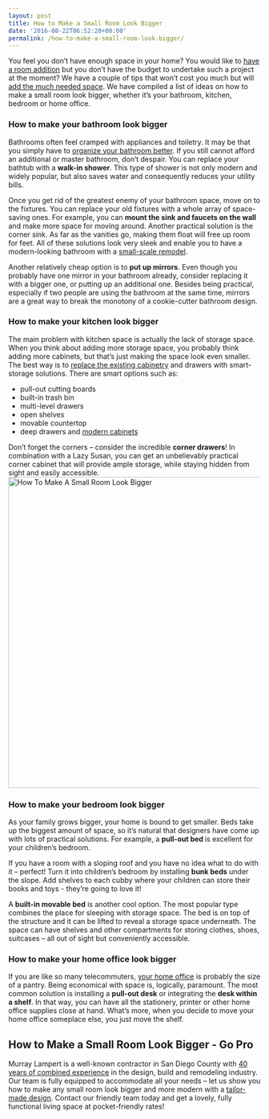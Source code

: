 ```yaml
---
layout: post
title: How to Make a Small Room Look Bigger
date: '2016-08-22T06:52:20+00:00'
permalink: /how-to-make-a-small-room-look-bigger/
---
```

You feel you don’t have enough space in your home? You would like to <a href="http://murraylampert.com/san-diego-room-additions/">have a room addition</a> but you don’t have the budget to undertake such a project at the moment? We have a couple of tips that won’t cost you much but will <a href="http://murraylampert.com/decorating-ideas-small-spaces">add the much needed space</a>. We have compiled a list of ideas on how to make a small room look bigger, whether it’s your bathroom, kitchen, bedroom or home office.
<h3>How to make your bathroom look bigger</h3>
Bathrooms often feel cramped with appliances and toiletry. It may be that you simply have to <a href="http://murraylampert.com/small-bathroom-6-tips-to-make-the-space-look-bigger/">organize your bathroom better</a>. If you still cannot afford an additional or master bathroom, don’t despair. You can replace your bathtub with a <strong>walk-in shower</strong>. This type of shower is not only modern and widely popular, but also saves water and consequently reduces your utility bills.

Once you get rid of the greatest enemy of your bathroom space, move on to the fixtures. You can replace your old fixtures with a whole array of space-saving ones. For example, you can <strong>mount the sink and faucets on the wall </strong>and make more space for moving around. Another practical solution is the corner sink. As far as the vanities go, making them float will free up room for feet. All of these solutions look very sleek and enable you to have a modern-looking bathroom with a <a href="http://murraylampert.com/san-diego-bathroom-remodeling-services/">small-scale remodel</a>.

Another relatively cheap option is to <strong>put up mirrors</strong>. Even though you probably have one mirror in your bathroom already, consider replacing it with a bigger one, or putting up an additional one. Besides being practical, especially if two people are using the bathroom at the same time, mirrors are a great way to break the monotony of a cookie-cutter bathroom design.
<h3>How to make your kitchen look bigger</h3>
The main problem with kitchen space is actually the lack of storage space. When you think about adding more storage space, you probably think adding more cabinets, but that’s just making the space look even smaller. The best way is to <a href="http://murraylampert.com/san-diego-custom-cabinet-construction-services/">replace the existing cabinetry</a> and drawers with smart-storage solutions. There are smart options such as:
<ul>
 	<li>pull-out cutting boards</li>
 	<li>built-in trash bin</li>
 	<li>multi-level drawers</li>
 	<li>open shelves</li>
 	<li>movable countertop</li>
 	<li>deep drawers and <a href="http://murraylampert.com/2016-kitchen-cabinet-trends">modern cabinets</a></li>
</ul>
Don’t forget the corners – consider the incredible <strong>corner drawers</strong>! In combination with a Lazy Susan, you can get an unbelievably practical corner cabinet that will provide ample storage, while staying hidden from sight and easily accessible.

<img class="aligncenter size-large wp-image-3156" src="http://murraylampert.com/wp-content/uploads/How-To-Make-A-Small-Room-Look-Bigger-1024x675.jpg" alt="How To Make A Small Room Look Bigger" width="940" height="620" />
<h3>How to make your bedroom look bigger</h3>
As your family grows bigger, your home is bound to get smaller. Beds take up the biggest amount of space, so it’s natural that designers have come up with lots of practical solutions. For example, a <strong>pull-out bed </strong>is excellent for your children’s bedroom.

If you have a room with a sloping roof and you have no idea what to do with it – perfect! Turn it into children’s bedroom by installing <strong>bunk beds</strong> under the slope. Add shelves to each cubby where your children can store their books and toys - they’re going to love it!

A <strong>built-in movable bed</strong> is another cool option. The most popular type combines the place for sleeping with storage space. The bed is on top of the structure and it can be lifted to reveal a storage space underneath. The space can have shelves and other compartments for storing clothes, shoes, suitcases – all out of sight but conveniently accessible.
<h3>How to make your home office look bigger</h3>
If you are like so many telecommuters, <a href="http://murraylampert.com/home-office-checklist-home-additions-la-jolla-project-for-telecommuters/">your home office</a> is probably the size of a pantry. Being economical with space is, logically, paramount. The most common solution is installing a <strong>pull-out desk</strong> or integrating the <strong>desk within a shelf</strong>. In that way, you can have all the stationery, printer or other home office supplies close at hand. What’s more, when you decide to move your home office someplace else, you just move the shelf.
<h2>How to Make a Small Room Look Bigger - Go Pro</h2>
Murray Lampert is a well-known contractor in San Diego County with <a href="http://murraylampert.com/about-murray-lampert-design-build-remodel/">40 years of combined experience</a> in the design, build and remodeling industry. Our team is fully equipped to accommodate all your needs – let us show you how to make any small room look bigger and more modern with a <a href="http://murraylampert.com/san-diego-home-design-serivces/">tailor-made design</a>. Contact our friendly team today and get a lovely, fully functional living space at pocket-friendly rates!
